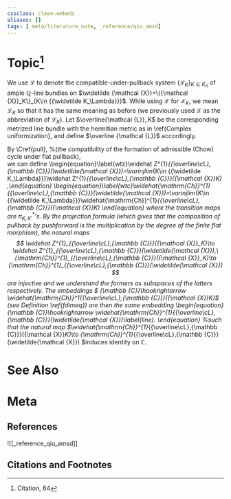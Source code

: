 ```yaml
---
cssclass: clean-embeds
aliases: []
tags: [_meta/literature_note, _reference/qiu_amsd]
---
```

# Topic[^1]

We use ${\mathcal {L}}$ to denote the compatible-under-pullback system $\{{\mathcal {L}}_K\}_{K\in  {{\widetilde K_\Lambda}}}$ of  ample  ${\mathbb {Q}}$-line bundles on $\widetilde {\mathcal {X}}=\{{\mathcal {X}}_K\}_{K\in {{\widetilde K_\Lambda}}}$. 
While using ${\mathcal {L}}$ for ${\mathcal {X}}_K$, we mean  ${\mathcal {L}}_K$  so that it  has the same meaning as before (we previously used ${\mathcal {L}}$  as the abbreviation of ${\mathcal {L}}_K$). 
Let    $\overline{\mathcal {L}}_K$ be the corresponding  metrized line bundle  with the hermitian metric as in \ref{Complex uniformization}, and define $\overline {\mathcal {L}}$ accordingly.
  
  By    \Cref{pull},  %(the compatibility of the formation of   admissible  (Chow) cycle  under flat pullback),  
we can define 
\begin{equation}\label{wtz}\widehat Z^{1}_{{\overline\cL},{\mathbb {C}}}(\widetilde{\mathcal {X}})=\varinjlim_{K\in {{\widetilde K_\Lambda}}}\widehat Z^{1}_{{\overline\cL},{\mathbb {C}}}({\mathcal {X}}_K) ,\end{equation} 
\begin{equation}\label{wtc}\widehat{\mathrm{Ch}}^{1}_{{\overline\cL},{\mathbb {C}}}(\widetilde{\mathcal {X}})=\varinjlim_{K\in {{\widetilde K_\Lambda}}}\widehat{\mathrm{Ch}}^{1}_{{\overline\cL},{\mathbb {C}}}({\mathcal {X}}_K) \end{equation} 
where   the transition maps are   $\pi_{K,K'}^*$'s. 
By the projection formula (which gives that the composition of pullback by pushforward is the multiplication by the  degree of the finite flat morphism), 
the natural maps $$
\widehat Z^{1}_{{\overline\cL},{\mathbb {C}}}({\mathcal {X}}_K)\to  \widehat Z^{1}_{{\overline\cL},{\mathbb {C}}}(\widetilde{\mathcal {X}}),\  {\mathrm{Ch}}^{1}_{{\overline\cL},{\mathbb {C}}}({\mathcal {X}}_K)\to {\mathrm{Ch}}^{1}_{{\overline\cL},{\mathbb {C}}}(\widetilde{\mathcal {X}})  $$   are  injective and we understand the formers as subspaces of the latters respectively.
The embeddings $ {\mathbb {C}}\hookrightarrow \widehat{\mathrm{Ch}}^1_{{\overline\cL},{\mathbb {C}}}({\mathcal {X}}_K)$ (see Definition \ref{fdimeq})  are then the same embedding \begin{equation}
{\mathbb {C}}\hookrightarrow \widehat{\mathrm{Ch}}^{1}_{{\overline\cL},{\mathbb {C}}}(\widetilde{\mathcal {X}})\label{line}.
\end{equation} 
%such that the natural map $\widehat{\mathrm{Ch}}^{1}_{{\overline\cL},{\mathbb {C}}}({\mathcal {X}}_K)\to {\mathrm{Ch}}^{1}_{{\overline\cL},{\mathbb {C}}}(\widetilde{\mathcal {X}}) $induces identity on ${\mathbb {C}}$. 



# See Also

# Meta
## References
![[_reference_qiu_amsd]]


## Citations and Footnotes
[^1]: Citation, 64